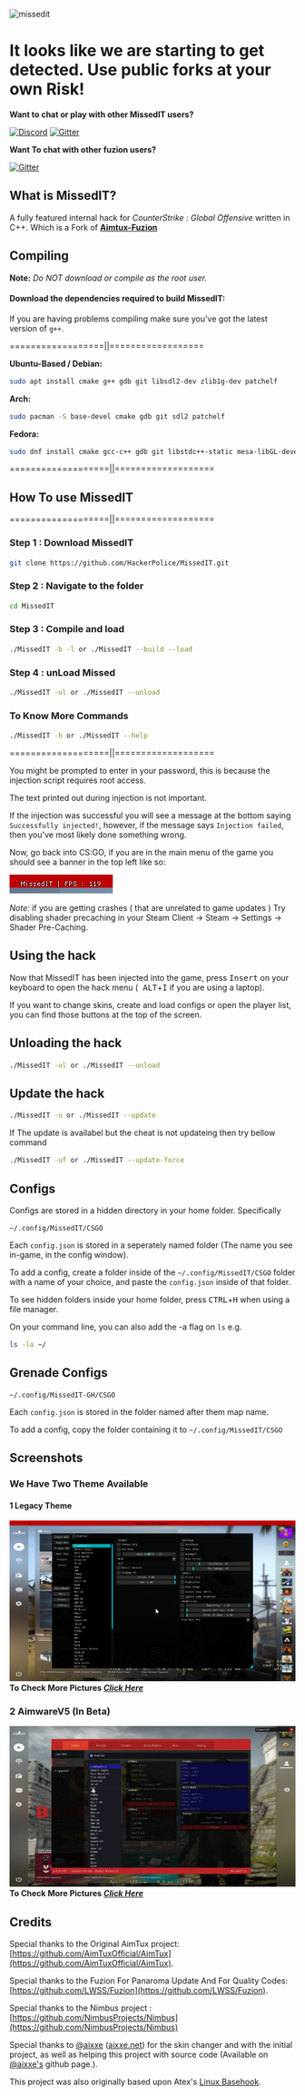 ![missedit](Pictures/missedit.gif)

# It looks like we are starting to get detected. Use public forks at your own Risk!

**Want to chat or play with other MissedIT users?**

[![Discord](https://img.shields.io/discord/463752820026376202.svg?label=&logo=discord&logoColor=ffffff&color=7389D8&labelColor=6A7EC2)](https://discord.gg/PDtg8hd)
[![Gitter](https://badges.gitter.im/MissedIT-Fuzion-AimTux/community.svg)](https://gitter.im/MissedIT-Fuzion-AimTux/community?utm_source=badge&utm_medium=badge&utm_campaign=pr-badge)

**Want To chat with other fuzion users?**

[![Gitter](https://badges.gitter.im/MissedIT-Fuzion-AimTux/community.svg)](https://gitter.im/Aimtux-Fuzion)

## What is MissedIT?

A fully featured internal hack for *CounterStrike : Global Offensive* written in C++. Which is a Fork
of **[Aimtux-Fuzion](https://github.com/LWSS/Fuzion)**

## Compiling

**Note:** _Do NOT download or compile as the root user._

#### Download the dependencies required to build MissedIT:

If you are having problems compiling make sure you've got the latest version of `g++`.

==================||==================

__Ubuntu-Based / Debian:__

```bash
sudo apt install cmake g++ gdb git libsdl2-dev zlib1g-dev patchelf
```

__Arch:__

```bash
sudo pacman -S base-devel cmake gdb git sdl2 patchelf
```

__Fedora:__

```bash
sudo dnf install cmake gcc-c++ gdb git libstdc++-static mesa-libGL-devel SDL2-devel zlib-devel libX11-devel patchelf
```

===================||===================

## How To use MissedIT

===================||===================

### Step 1 : Download MissedIT

```bash
git clone https://github.com/HackerPolice/MissedIT.git
```

### Step 2 : Navigate to the folder

```bash
cd MissedIT
```

### Step 3 : Compile and load

```bash
./MissedIT -b -l or ./MissedIT --build --load
```

### Step 4 : unLoad Missed

```bash
./MissedIT -ul or ./MissedIT --unload
```

### To Know More Commands

```bash
./MissedIT -h or ./MissedIT --help
```
===================||===================

You might be prompted to enter in your password, this is because the injection script requires root access.

The text printed out during injection is not important.

If the injection was successful you will see a message at the bottom saying `Successfully injected!`, however, if the
message says `Injection failed`, then you've most likely done something wrong.

Now, go back into CS:GO, if you are in the main menu of the game you should see a banner in the top left like so:

![this](Pictures/Legacy/mainmenu-ss.png)

*Note:* if you are getting crashes ( that are unrelated to game updates ) Try disabling shader precaching in your Steam
Client -> Steam -> Settings -> Shader Pre-Caching.

## Using the hack

Now that MissedIT has been injected into the game, press <kbd>Insert</kbd> on your keyboard to open the hack menu (<kbd>
ALT</kbd>+<kbd>I</kbd> if you are using a laptop).

If you want to change skins, create and load configs or open the player list, you can find those buttons at the top of
the screen.

## Unloading the hack

```bash
./MissedIT -ul or ./MissedIT --unload
```

## Update the hack

```bash
./MissedIT -u or ./MissedIT --update
```

If The update is availabel but the cheat is not updateing then try bellow command

```bash
./MissedIT -uf or ./MissedIT --update-force
``` 

## Configs

Configs are stored in a hidden directory in your home folder. Specifically

```
~/.config/MissedIT/CSGO
```

Each `config.json` is stored in a seperately named folder (The name you see in-game, in the config window).

To add a config, create a folder inside of the `~/.config/MissedIT/CSGO` folder with a name of your choice, and paste
the `config.json` inside of that folder.

To see hidden folders inside your home folder, press <kbd>CTRL</kbd>+<kbd>H</kbd> when using a file manager.

On your command line, you can also add the -a flag on `ls` e.g.

```bash
ls -la ~/
```

## Grenade Configs

```
~/.config/MissedIT-GH/CSGO
```

Each `config.json` is stored in the folder named after them map name.

To add a config, copy the folder containing it to `~/.config/MissedIT/CSGO`

## Screenshots

### We Have Two Theme Available

#### 1 Legacy Theme

![LegitBot](Pictures/Legacy/Legitbot.png)
**To Check More Pictures *[Click Here](Pictures/Legacy/Readme.md)***

### 2 AimwareV5 (In Beta)

![RageBot](Pictures/Aimware/RageBot.png)
**To Check More Pictures *[Click Here](Pictures/Aimware/Readme.md)***

## Credits

Special thanks to the Original AimTux
project: [https://github.com/AimTuxOfficial/AimTux](https://github.com/AimTuxOfficial/AimTux).

Special thanks to the Fuzion For Panaroma Update And For Quality
Codes: [https://github.com/LWSS/Fuzion](https://github.com/LWSS/Fuzion).

Special thanks to the Nimbus
project : [https://github.com/NimbusProjects/Nimbus](https://github.com/NimbusProjects/Nimbus)

Special thanks to [@aixxe](http://www.github.com/aixxe/) ([aixxe.net](http://www.aixxe.net)) for the skin changer and
with the initial project, as well as helping this project with source code (Available
on [@aixxe's](http://www.github.com/aixxe/) github page.).

This project was also originally based upon
Atex's [Linux Basehook](http://unknowncheats.me/forum/counterstrike-global-offensive/181878-linux-basehook.html).
